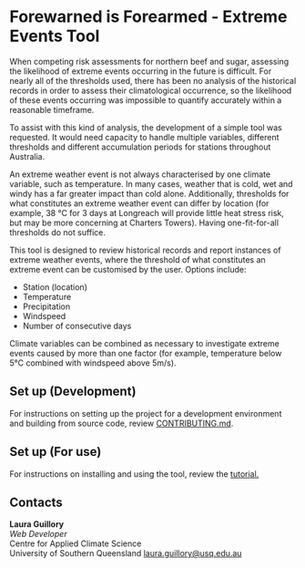 # Forewarned is Forearmed - Extreme Events Tool

When competing risk assessments for northern beef and sugar, assessing the likelihood of extreme events occurring in 
the future is difficult. For nearly all of the thresholds used, there has been no analysis of the historical records in 
order to assess their climatological occurrence, so the likelihood of these events occurring was impossible to quantify 
accurately within a reasonable timeframe.

To assist with this kind of analysis, the development of a simple tool was requested. It would need capacity to handle 
multiple variables, different thresholds and different accumulation periods for stations throughout Australia.

An extreme weather event is not always characterised by one climate variable, such as temperature. In many cases, 
weather that is cold, wet and windy has a far greater impact than cold alone. Additionally, thresholds for what 
constitutes an extreme weather event can differ by location (for example, 38 °C for 3 days at Longreach will provide 
little heat stress risk, but may be more concerning at Charters Towers). Having one-fit-for-all thresholds do not 
suffice.

This tool is designed to review historical records and report instances of extreme weather events, where the threshold 
of what constitutes an extreme event can be customised by the user. Options include:

* Station (location)
* Temperature
* Precipitation
* Windspeed
* Number of consecutive days

Climate variables can be combined as necessary to investigate extreme events caused by more than one factor (for 
example, temperature below 5°C combined with windspeed above 5m/s).

## Set up (Development)

For instructions on setting up the project for a development environment and building from source code, review 
[CONTRIBUTING.md](CONTRIBUTING.md).

## Set up (For use)

For instructions on installing and using the tool, review the [tutorial.](TUTORIAL.md)

## Contacts

**Laura Guillory**  
_Web Developer_  
Centre for Applied Climate Science  
University of Southern Queensland
[laura.guillory@usq.edu.au](mailto:laura.guillory@usq.edu.au)